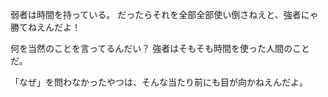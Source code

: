 弱者は時間を持っている。
だったらそれを全部全部使い倒さねえと、強者にゃ勝てねえんだよ！

何を当然のことを言ってるんだい？
強者はそもそも時間を使った人間のことだ。

「なぜ」を問わなかったやつは、そんな当たり前にも目が向かねえんだよ。